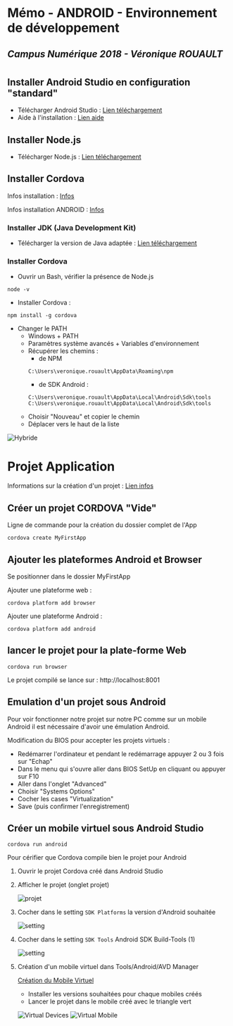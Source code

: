 # Mémo - ANDROID - Environnement de développement

## *Campus Numérique 2018 - Véronique ROUAULT*
#

## Installer Android Studio en configuration "standard"

* Télécharger Android Studio : [Lien téléchargement](https://developer.android.com/studio/index.html)
* Aide à l'installation : [Lien aide](https://developer.android.com/studio/install.html)


## Installer Node.js

* Télécharger Node.js : [Lien téléchargement](https://nodejs.org/fr/)


## Installer Cordova 

Infos installation : [Infos](http://cordova.apache.org/docs/en/latest/guide/platforms/android/index.html)

Infos installation ANDROID : [Infos](http://cordova.apache.org/docs/en/latest/guide/platforms/android/index.html#installing-the-requirements)

### Installer JDK (Java Development Kit)

* Télécharger la version de Java adaptée : [Lien téléchargement](http://www.oracle.com/technetwork/java/javase/downloads/jdk8-downloads-2133151.html)

### Installer Cordova 

* Ouvrir un Bash, vérifier la présence de Node.js
```
node -v
```

* Installer Cordova :
```
npm install -g cordova
```

* Changer le PATH 
	* Windows + PATH
	* Paramètres système avancés + Variables d'environnement
	* Récupérer les chemins :
        - de NPM 
        ```
        C:\Users\veronique.rouault\AppData\Roaming\npm
        ```
        - de SDK Android :
        ```
        C:\Users\veronique.rouault\AppData\Local\Android\Sdk\tools
        C:\Users\veronique.rouault\AppData\Local\Android\Sdk\tools
        ```
	* Choisir "Nouveau" et copier le chemin
	* Déplacer vers le haut de la liste

![Hybride](images/variables-environnement.png)

# Projet Application

Informations sur la création d'un projet : [Lien infos](http://cordova.apache.org/#getstarted)

## Créer un projet CORDOVA "Vide"

Ligne de commande pour la création du dossier complet de l'App
```
cordova create MyFirstApp
```


## Ajouter les plateformes Android et Browser

Se positionner dans le dossier MyFirstApp

Ajouter une plateforme web : 
```
cordova platform add browser 
```
Ajouter une plateforme Android : 
```
cordova platform add android
```

## lancer le projet pour la plate-forme Web

```
cordova run browser 
```

Le projet compilé se lance sur : http://localhost:8001

## Emulation d'un projet sous Android 

Pour voir fonctionner notre projet sur notre PC comme sur un mobile Android il est nécessaire d'avoir une émulation Android.

Modification du BIOS pour accepter les projets virtuels :

* Redémarrer l'ordinateur et pendant le redémarrage appuyer 2 ou 3 fois sur "Echap"
* Dans le menu qui s'ouvre aller dans BIOS SetUp en cliquant ou appuyer sur F10
* Aller dans l'onglet "Advanced"
* Choisir "Systems Options"
* Cocher les  cases "Virtualization"
* Save (puis confirmer l'enregistrement)

## Créer un mobile virtuel sous Android Studio

```
cordova run android 
```
Pour cérifier que Cordova compile bien le projet pour Android

1. Ouvrir le projet Cordova créé dans Android Studio
2. Afficher le projet (onglet projet)

    ![projet](images/android-projet.png)
3. Cocher dans le setting `SDK Platforms` la version d'Android souhaitée 

    ![setting](images/android-sdk-setting-1.png)

4. Cocher dans le setting `SDK Tools` Android SDK Build-Tools (1) 

    ![setting](images/android-sdk-setting-2.png)

5. Création d'un mobile virtuel dans Tools/Android/AVD Manager

    [Création du Mobile Virtuel](https://developer.android.com/studio/run/managing-avds.html)

    * Installer les versions souhaitées pour chaque mobiles créés
    * Lancer le projet dans le mobile créé avec le triangle vert 

    ![Virtual Devices](images/android-virtual-devices.png)
    ![Virtual Mobile](images/android-virtual-mobile.png)









